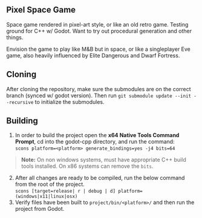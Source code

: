 Pixel Space Game
---
Space game rendered in pixel-art style, or like an old retro game. Testing ground for C++ w/ Godot. Want to try out procedural generation and other things.

Envision the game to play like M&B but in space, or like a singleplayer Eve game, also heavily influenced by Elite Dangerous and Dwarf Fortress.

Cloning
---
After cloning the repository, make sure the submodules are on the correct branch (synced w/ godot version). 
Then run `git submodule update --init --recursive` to initialize the submodules.

Building
---
1. In order to build the project open the **x64 Native Tools Command Prompt**, cd into the godot-cpp directory, and run the command:  
`scons platform=<platform> generate_bindings=yes -j4 bits=64`  
> **Note:** On non windows systems, must have appropriate C++ build tools installed. On x86 systems can remove the `bits`.

2. After all changes are ready to be compiled, run the below command from the root of the project.  
`scons [target=release| r | debug | d] platform=(windows|x11|linux|osx)`
3. Verify files have been built to `project/bin/<platform>/` and then run the project from Godot.